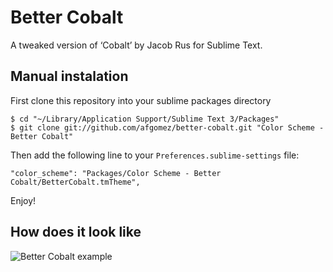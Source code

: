# Better Cobalt

A tweaked version of ‘Cobalt’ by Jacob Rus for Sublime Text.

## Manual instalation

First clone this repository into your sublime packages directory

    $ cd "~/Library/Application Support/Sublime Text 3/Packages"
    $ git clone git://github.com/afgomez/better-cobalt.git "Color Scheme - Better Cobalt"

Then add the following line to your `Preferences.sublime-settings` file:

    "color_scheme": "Packages/Color Scheme - Better Cobalt/BetterCobalt.tmTheme",

Enjoy!

## How does it look like

![Better Cobalt example](https://photos-1.dropbox.com/t/0/AAD2Ztk8mTVjiT5R_R5Esr0v2t4A2th0dB2gu941rFAdgg/12/5200959/png/2048x1536/3/1370106000/0/2/better-cobalt-example.png/0rRHNkBECLDJWxYcSwUqsz7HWGmGFtPi2X9NS76BHgk)
